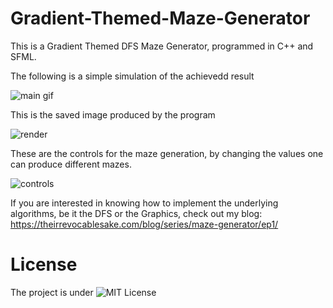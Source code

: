 # Gradient-Themed-Maze-Generator

This is a Gradient Themed DFS Maze Generator, programmed in C++ and SFML.

The following is a simple simulation of the achievedd result

![main gif](https://github.com/irrevocablesake/Gradient-Themed-Maze-Generator/blob/master/images/main_gif.gif)

This is the saved image produced by the program

![render](https://github.com/irrevocablesake/Gradient-Themed-Maze-Generator/blob/master/images/render.png)

These are the controls for the maze generation, by changing the values one can produce different mazes.

![controls](https://github.com/irrevocablesake/Gradient-Themed-Maze-Generator/blob/master/images/final_control.png)

If you are interested in knowing how to implement the underlying algorithms, be it the DFS or the Graphics, check out my blog: https://theirrevocablesake.com/blog/series/maze-generator/ep1/

# License

The project is under ![MIT License](https://github.com/irrevocablesake/Gradient-Themed-Maze-Generator/blob/master/LICENSE)
